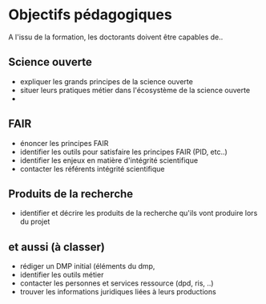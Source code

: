 # Objectifs pédagogiques

A l'issu de la formation, les doctorants doivent être capables de..

Science ouverte
---------------
- expliquer les grands principes de la science ouverte
- situer leurs pratiques métier dans l'écosystème de la science ouverte
- 

FAIR
-----
- énoncer les principes FAIR
- identifier les outils pour satisfaire les principes FAIR (PID, etc..)
- identifier les enjeux en matière d'intégrité scientifique
- contacter les référents intégrité scientifique

Produits de la recherche
-------------------------
- identifier et décrire les produits de la recherche qu'ils vont produire lors du projet


et aussi (à classer)
-----------------------
- rédiger un DMP initial (éléments du dmp, 
- identifier les outils métier
- contacter les personnes et services ressource (dpd, ris, ..)
- trouver les informations juridiques liées à leurs productions
